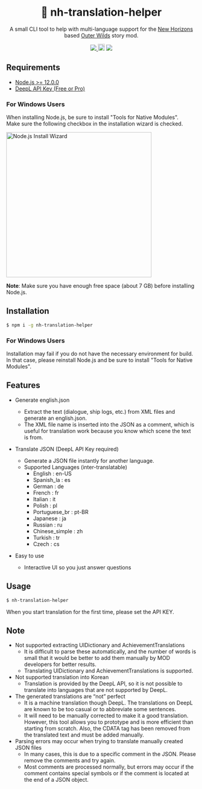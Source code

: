 <h1 align="center">📖 nh-translation-helper</h1>

<p align="center">
A small CLI tool to help with multi-language support for the <a href="https://nh.outerwildsmods.com">New Horizons</a> based <a href="https://www.mobiusdigitalgames.com/outer-wilds.html">Outer Wilds</a> story mod.
</p>
<p align="center">
  <a href="https://github.com/96-38/bitbank-trailing-stop/blob/master/LICENSE">
    <img src="https://img.shields.io/badge/license-MIT-green.svg" />
  </a>
    <a href="https://badge.fury.io/js/nh-translation-helper"><img src="https://badge.fury.io/js/nh-translation-helper.svg" alt="npm version" height="18"></a>
  <img src="https://user-images.githubusercontent.com/48713768/197670224-f408a47d-3781-48ea-acd4-8d8c57a7d66b.png"/>
</p>

## Requirements

- [Node.js >= 12.0.0](https://nodejs.org/)
- [DeepL API Key (Free or Pro)](https://www.deepl.com/docs-api)

### For Windows Users

When installing Node.js, be sure to install "Tools for Native Modules".<br>Make sure the following checkbox in the installation wizard is checked.

<img width="385" alt="Node.js Install Wizard" src="https://user-images.githubusercontent.com/48713768/201880972-8bca6fab-e562-4f0d-895e-520af808c7aa.png">

**Note**: Make sure you have enough free space (about 7 GB) before installing Node.js.

## Installation

```bash
$ npm i -g nh-translation-helper
```

### For Windows Users

Installation may fail if you do not have the necessary environment for build.<br> In that case, please reinstall Node.js and be sure to install "Tools for Native Modules".

## Features

- Generate english.json
  - Extract the text (dialogue, ship logs, etc.) from XML files and generate an english.json.
  - The XML file name is inserted into the JSON as a comment, which is useful for translation work because you know which scene the text is from.
- Translate JSON (DeepL API Key required)

  - Generate a JSON file instantly for another language.
  - Supported Languages (inter-translatable)
    - English : en-US
    - Spanish_la : es
    - German : de
    - French : fr
    - Italian : it
    - Polish : pl
    - Portuguese_br : pt-BR
    - Japanese : ja
    - Russian : ru
    - Chinese_simple : zh
    - Turkish : tr
    - Czech : cs

- Easy to use
  - Interactive UI so you just answer questions

## Usage

```bash
$ nh-translation-helper
```

When you start translation for the first time, please set the API KEY.

## Note

- Not supported extracting UIDictionary and AchievementTranslations
  - It is difficult to parse these automatically, and the number of words is small that it would be better to add them manually by MOD developers for better results.
  - Translating UIDictionary and AchievementTranslations is supported.
- Not supported translation into Korean
  - Translation is provided by the DeepL API, so it is not possible to translate into languages that are not supported by DeepL.
- The generated translations are “not” perfect
  - It is a machine translation though DeepL. The translations on DeepL are known to be too casual or to abbreviate some sentences.
  - It will need to be manually corrected to make it a good translation. However, this tool allows you to prototype and is more efficient than starting from scratch. Also, the CDATA tag has been removed from the translated text and must be added manually.
- Parsing errors may occur when trying to translate manually created JSON files
  - In many cases, this is due to a specific comment in the JSON. Please remove the comments and try again.
  - Most comments are processed normally, but errors may occur if the comment contains special symbols or if the comment is located at the end of a JSON object.
